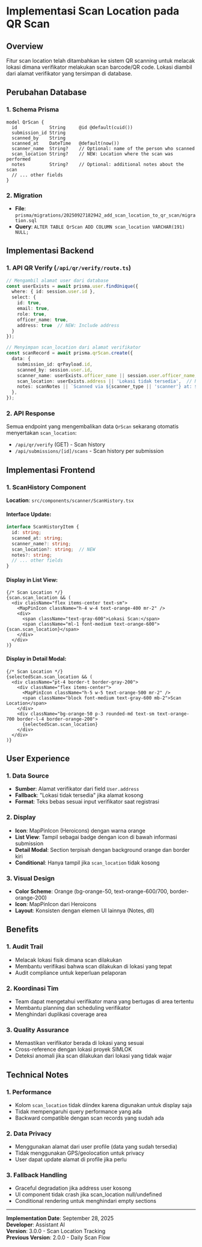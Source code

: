 # Implementasi Scan Location pada QR Scan

## Overview
Fitur scan location telah ditambahkan ke sistem QR scanning untuk melacak lokasi dimana verifikator melakukan scan barcode/QR code. Lokasi diambil dari alamat verifikator yang tersimpan di database.

## Perubahan Database

### 1. **Schema Prisma** 
```prisma
model QrScan {
  id            String     @id @default(cuid())
  submission_id String
  scanned_by    String
  scanned_at    DateTime   @default(now())
  scanner_name  String?    // Optional: name of the person who scanned
  scan_location String?    // NEW: Location where the scan was performed
  notes         String?    // Optional: additional notes about the scan
  // ... other fields
}
```

### 2. **Migration**
- **File**: `prisma/migrations/20250927182942_add_scan_location_to_qr_scan/migration.sql`
- **Query**: `ALTER TABLE QrScan ADD COLUMN scan_location VARCHAR(191) NULL;`

## Implementasi Backend

### 1. **API QR Verify** (`/api/qr/verify/route.ts`)
```typescript
// Mengambil alamat user dari database
const userExists = await prisma.user.findUnique({
  where: { id: session.user.id },
  select: { 
    id: true, 
    email: true, 
    role: true, 
    officer_name: true, 
    address: true  // NEW: Include address
  }
});

// Menyimpan scan_location dari alamat verifikator
const scanRecord = await prisma.qrScan.create({
  data: {
    submission_id: qrPayload.id,
    scanned_by: session.user.id,
    scanner_name: userExists.officer_name || session.user.officer_name,
    scan_location: userExists.address || 'Lokasi tidak tersedia',  // NEW
    notes: scanNotes || `Scanned via ${scanner_type || 'scanner'} at: ${scanLocation || 'Unknown location'}`,
  },
});
```

### 2. **API Response**
Semua endpoint yang mengembalikan data `QrScan` sekarang otomatis menyertakan `scan_location`:
- `/api/qr/verify` (GET) - Scan history
- `/api/submissions/[id]/scans` - Scan history per submission

## Implementasi Frontend

### 1. **ScanHistory Component**
**Location**: `src/components/scanner/ScanHistory.tsx`

#### Interface Update:
```typescript
interface ScanHistoryItem {
  id: string;
  scanned_at: string;
  scanner_name?: string;
  scan_location?: string;  // NEW
  notes?: string;
  // ... other fields
}
```

#### Display in List View:
```tsx
{/* Scan Location */}
{scan.scan_location && (
  <div className="flex items-center text-sm">
    <MapPinIcon className="h-4 w-4 text-orange-400 mr-2" />
    <div>
      <span className="text-gray-600">Lokasi Scan:</span>
      <span className="ml-1 font-medium text-orange-600">{scan.scan_location}</span>
    </div>
  </div>
)}
```

#### Display in Detail Modal:
```tsx
{/* Scan Location */}
{selectedScan.scan_location && (
  <div className="pt-4 border-t border-gray-200">
    <div className="flex items-center">
      <MapPinIcon className="h-5 w-5 text-orange-500 mr-2" />
      <span className="block font-medium text-gray-600 mb-2">Scan Location</span>
    </div>
    <div className="bg-orange-50 p-3 rounded-md text-sm text-orange-700 border-l-4 border-orange-200">
      {selectedScan.scan_location}
    </div>
  </div>
)}
```

## User Experience

### 1. **Data Source**
- **Sumber**: Alamat verifikator dari field `User.address`
- **Fallback**: "Lokasi tidak tersedia" jika alamat kosong
- **Format**: Teks bebas sesuai input verifikator saat registrasi

### 2. **Display**
- **Icon**: MapPinIcon (Heroicons) dengan warna orange
- **List View**: Tampil sebagai badge dengan icon di bawah informasi submission
- **Detail Modal**: Section terpisah dengan background orange dan border kiri
- **Conditional**: Hanya tampil jika `scan_location` tidak kosong

### 3. **Visual Design**
- **Color Scheme**: Orange (bg-orange-50, text-orange-600/700, border-orange-200)
- **Icon**: MapPinIcon dari Heroicons
- **Layout**: Konsisten dengan elemen UI lainnya (Notes, dll)

## Benefits

### 1. **Audit Trail**
- Melacak lokasi fisik dimana scan dilakukan
- Membantu verifikasi bahwa scan dilakukan di lokasi yang tepat
- Audit compliance untuk keperluan pelaporan

### 2. **Koordinasi Tim**
- Team dapat mengetahui verifikator mana yang bertugas di area tertentu
- Membantu planning dan scheduling verifikator
- Menghindari duplikasi coverage area

### 3. **Quality Assurance**
- Memastikan verifikator berada di lokasi yang sesuai
- Cross-reference dengan lokasi proyek SIMLOK
- Deteksi anomali jika scan dilakukan dari lokasi yang tidak wajar

## Technical Notes

### 1. **Performance**
- Kolom `scan_location` tidak diindex karena digunakan untuk display saja
- Tidak mempengaruhi query performance yang ada
- Backward compatible dengan scan records yang sudah ada

### 2. **Data Privacy**
- Menggunakan alamat dari user profile (data yang sudah tersedia)
- Tidak menggunakan GPS/geolocation untuk privacy
- User dapat update alamat di profile jika perlu

### 3. **Fallback Handling**
- Graceful degradation jika address user kosong
- UI component tidak crash jika scan_location null/undefined
- Conditional rendering untuk menghindari empty sections

---

**Implementation Date**: September 28, 2025  
**Developer**: Assistant AI  
**Version**: 3.0.0 - Scan Location Tracking  
**Previous Version**: 2.0.0 - Daily Scan Flow  